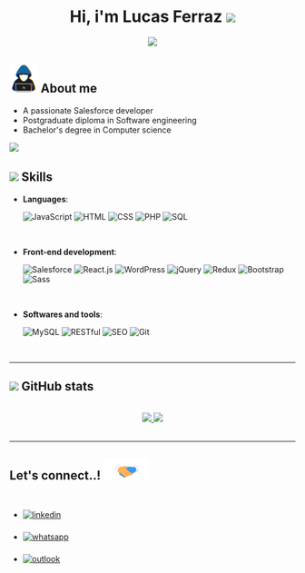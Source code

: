 <h1 align="center">
    <b>Hi, i'm Lucas Ferraz</b>
    <img src="https://media.giphy.com/media/hvRJCLFzcasrR4ia7z/giphy.gif" width="35">
</h1>

<p align="center">
    <a href="https://github.com/DenverCoder1/readme-typing-svg">
        <img src="https://readme-typing-svg.herokuapp.com?font=Time+New+Roman&color=cyan&size=25&center=true&vCenter=true&width=600&height=100&lines=Front-end+developer..&hearts;;Software+engineer,;Computer+scientist,;Love+to+learn+new+stuffs..<3">
    </a>
</p>

## <picture><img src="https://github.com/0xAbdulKhalid/0xAbdulKhalid/raw/main/assets/mdImages/about_me.gif" width="50"></picture> **About me**

- A passionate Salesforce developer
- Postgraduate diploma in Software engineering
- Bachelor's degree in Computer science

<img src="https://user-images.githubusercontent.com/73097560/115834477-dbab4500-a447-11eb-908a-139a6edaec5c.gif">

<br>

## <img src="https://media2.giphy.com/media/QssGEmpkyEOhBCb7e1/giphy.gif?cid=ecf05e47a0n3gi1bfqntqmob8g9aid1oyj2wr3ds3mg700bl&rid=giphy.gif" width="25"> <b>Skills</b>

<p align="center">

- **Languages**:

  ![JavaScript](https://img.shields.io/badge/javascript-%23323330.svg?style=for-the-badge&logo=javascript&logoColor=%23F7DF1E)
  ![HTML](https://img.shields.io/badge/html-%23E34F26.svg?style=for-the-badge&logo=html5&logoColor=white)
  ![CSS](https://img.shields.io/badge/css-%231572B6.svg?style=for-the-badge&logo=css3&logoColor=white)
  ![PHP](https://img.shields.io/badge/php-%23777BB4.svg?style=for-the-badge&logo=php&logoColor=white)
  ![SQL](https://img.shields.io/badge/sql-%2FDF84.svg?style=for-the-badge)

<br>

- **Front-end development**:

  ![Salesforce](https://img.shields.io/badge/salesforce-%2300A1E0.svg?style=for-the-badge&logo=salesforce&logoColor=white)
  ![React.js](https://img.shields.io/badge/react.js-%2320232A.svg?style=for-the-badge&logo=react&logoColor=%2361DAFB)
  ![WordPress](https://img.shields.io/badge/wordpress-%23117AC9.svg?style=for-the-badge&logo=wordpress&logoColor=white)
  ![jQuery](https://img.shields.io/badge/jquery-%230769AD.svg?style=for-the-badge&logo=jquery&logoColor=white)
  ![Redux](https://img.shields.io/badge/redux-%23593D88.svg?style=for-the-badge&logo=redux&logoColor=white)
  ![Bootstrap](https://img.shields.io/badge/bootstrap-%23563D7C.svg?style=for-the-badge&logo=bootstrap&logoColor=white)
  ![Sass](https://img.shields.io/badge/sass-hotpink.svg?style=for-the-badge&logo=sass&logoColor=white)

<br>

- **Softwares and tools**:

  ![MySQL](https://img.shields.io/badge/mysql-%2300F.svg?style=for-the-badge&logo=mysql&logoColor=white)
  ![RESTful](https://img.shields.io/badge/restful-%2393C5.svg?style=for-the-badge)
  ![SEO](https://img.shields.io/badge/seo-%3CA046.svg?style=for-the-badge)
  ![Git](https://img.shields.io/badge/git-%23F05033.svg?style=for-the-badge&logo=git&logoColor=white)

  </p>

<br>

---

## <img src="https://media.giphy.com/media/iY8CRBdQXODJSCERIr/giphy.gif" width="35"> <b>GitHub stats</b>

<br>

<div align="center">
    <a href="https://github.com/lucasbelpiede">
        <img src="https://github-readme-stats-sigma-five.vercel.app/api?username=lucasbelpiede&include_all_commits=true&count_private=true&show_icons=true&line_height=20&title_color=7A7ADB&icon_color=2234AE&text_color=D3D3D3&bg_color=0,000000,130F40" width="450"/>
        <img src="https://github-readme-stats-sigma-five.vercel.app/api/top-langs?username=lucasbelpiede&show_icons=true&locale=en&layout=compact&line_height=20&title_color=7A7ADB&icon_color=2234AE&text_color=D3D3D3&bg_color=0,000000,130F40" width="375"/>
    </a>
</div>

<br>

---

## <b>Let's connect..!</b> <img src="https://github.com/0xAbdulKhalid/0xAbdulKhalid/raw/main/assets/mdImages/handshake.gif" width="80">

<br>

<div align="left">
    <ul>
        <li>
            <a href="https://linkedin.com/in/lucasbelpiede">
                <img src="https://img.shields.io/badge/linkedin: lucasbelpiede-%2300ACEE.svg?color=405DE6&style=for-the-badge&logo=linkedin&logoColor=white" alt=linkedin style="margin-bottom: 5px;"/>
            </a>
        </li>
        <br>
        <li>
            <a href="https://wa.me/5587988350714">
                <img src="https://img.shields.io/badge/whatsapp: 5587988350714-%25D366.svg?style=for-the-badge&logo=whatsapp&logoColor=white" alt=whatsapp style="margin-bottom: 5px;"/>
            </a>
        </li>
        <br>
        <li>
            <a href="mailto:lucasferrazbelpiede01@hotmail.com">
                <img src="https://img.shields.io/badge/microsoft_outlook: lucasferrazbelpiede01-0078D4?style=for-the-badge&logo=microsoft-outlook&logoColor=white" alt=outlook style="margin-bottom: 5px;"/>
            </a>
        </li>
    </ul>
</div>
